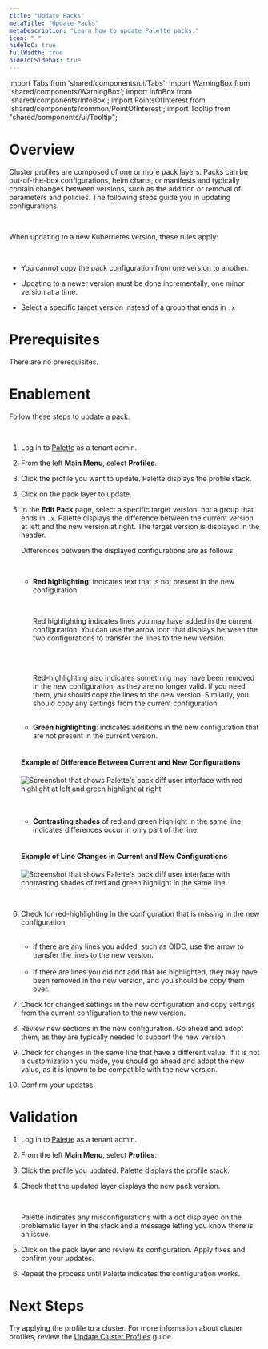 ```yaml
---
title: "Update Packs"
metaTitle: "Update Packs"
metaDescription: "Learn how to update Palette packs."
icon: " "
hideToC: true
fullWidth: true
hideToCSidebar: true
---
```


import Tabs from 'shared/components/ui/Tabs';
import WarningBox from 'shared/components/WarningBox';
import InfoBox from 'shared/components/InfoBox';
import PointsOfInterest from 'shared/components/common/PointOfInterest';
import Tooltip from "shared/components/ui/Tooltip";


# Overview

Cluster profiles are composed of one or more pack layers. Packs can be out-of-the-box configurations, helm charts, or manifests and typically contain changes between versions, such as the addition or removal of parameters and policies. The following steps guide you in updating configurations.

<br />

<WarningBox>

When updating to a new Kubernetes version, these rules apply:

<br />

- You cannot copy the pack configuration from one version to another.


- Updating to a newer version must be done incrementally, one minor version at a time.


- Select a specific target version instead of a group that ends in ``.x``

</WarningBox>

# Prerequisites

There are no prerequisites.

# Enablement

Follow these steps to update a pack.

<br />

1. Log in to [Palette](https://console.spectrocloud.com) as a tenant admin.


2. From the left **Main Menu**, select **Profiles**.


3. Click the profile you want to update. Palette displays the profile stack. 


4. Click on the pack layer to update.  


5. In the **Edit Pack** page, select a specific target version, not a group that ends in ``.x``. Palette displays the difference between the current version at left and the new version at right. The target version is displayed in the header.

    Differences between the displayed configurations are as follows:

    <br />
    
    -  **Red highlighting**:  indicates text that is not present in the new configuration. 
    
        <br />
        
        Red highlighting indicates lines you may have added in the current configuration. You can use the arrow icon that displays between the two configurations to transfer the lines to the new version.

        <br />

        <br />
        
        Red-highlighting also indicates something may have been removed in the new configuration, as they are no longer valid. If you need them, you should copy the lines to the new version. Similarly, you should copy any settings from the current configuration.
    
    <br />
    
    - **Green highlighting**:  indicates additions in the new configuration that are not present in the current version.
    
    <br />

    #### Example of Difference Between Current and New Configurations

    
    ![Screenshot that shows Palette's pack diff user interface with red highlight at left and green highlight at right](/integrations_pack_diffs.png)

    <br />

    <br />

    - **Contrasting shades** of red and green highlight in the same line indicates differences occur in only part of the line.

    <br />

    #### Example of Line Changes in Current and New Configurations

    ![Screenshot that shows Palette's pack diff user interface with contrasting shades of red and green highlight in the same line](/integrations_pack_line_diffs.png)

  
<br />


6. Check for red-highlighting in the configuration that is missing in the new configuration.

    <br />

    - If there are any lines you added, such as OIDC, use the arrow to transfer the lines to the new version.

    <br />
    
    - If there are lines you did not add that are highlighted, they may have been removed in the new version, and you should be copy them over.


7. Check for changed settings in the new configuration and copy settings from the current configuration to the new version.


8. Review new sections in the new configuration. Go ahead and adopt them, as they are typically needed to support the new version.


9. Check for changes in the same line that have a different value. If it is not a customization you made, you should go ahead and adopt the new value, as it is known to be compatible with the new version.


10. Confirm your updates.


# Validation

 

1. Log in to [Palette](https://console.spectrocloud.com) as a tenant admin.


2. From the left **Main Menu**, select **Profiles**.


3. Click the profile you updated. Palette displays the profile stack.


4. Check that the updated layer displays the new pack version.

    <br />
    
    Palette indicates any misconfigurations with a dot displayed on the problematic layer in the stack and a message letting you know there is an issue.   


5. Click on the pack layer and review its configuration. Apply fixes and confirm your updates. 


6. Repeat the process until Palette indicates the configuration works.


# Next Steps

Try applying the profile to a cluster. For more information about cluster profiles, review the [Update Cluster Profiles](/cluster-profiles/task-update-profile.) guide.




<br />

<br />


<br />

<br />